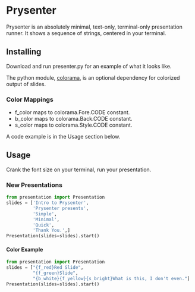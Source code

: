 Prysenter
=========

Prysenter is an absolutely minimal, text-only, terminal-only presentation runner.
It shows a sequence of strings, centered in your terminal.

Installing
----------
Download and run presenter.py for an example of what it looks like.

The python module, [colorama](http://pypi.python.org/pypi/colorama "colorama"), is an optional dependency for colorized output of slides.

### Color Mappings

* f_color maps to colorama.Fore.CODE constant.
* b_color maps to colorama.Back.CODE constant.
* s_color maps to colorama.Style.CODE constant.

A code example is in the Usage section below.

Usage
-----
Crank the font size on your terminal, run your presentation.

### New Presentations ###
```python
from presentation import Presentation
slides = ['Intro to Prysenter',
          'Prysenter presents',
          'Simple',
          'Minimal',
          'Quick',
          'Thank You.',]
Presentation(slides=slides).start()
```

#### Color Example
```python
from presentation import Presentation
slides = ["{f_red}Red Slide",
          "{f_green}Slide",
          "{b_white}{f_yellow}{s_bright}What is this, I don't even."]
Presentation(slides=slides).start()
```
